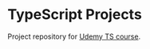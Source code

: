 # TypeScript Projects

Project repository for [Udemy TS course](https://www.udemy.com/course/typescript-guia-completa).
